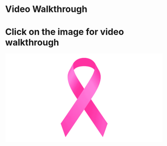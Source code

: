 # Video Walkthrough

# Click on the image for video walkthrough

[![Click Here to Watch the Video](imagess/Breast-Cancer-Logo.png)](https://buffalo.zoom.us/rec/share/ae5d_-tvbIRvMLTqE81hUHp_drZ9_dlyDDZ_D6eIyjYdThc40NsKpcQAQkYGjBoL.b49HCgI78vUKvw_H)

